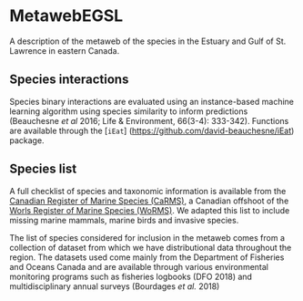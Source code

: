 # MetawebEGSL

A description of the metaweb of the species in the Estuary and Gulf of St. Lawrence in eastern Canada.

## Species interactions

Species binary interactions are evaluated using an instance-based machine learning algorithm using species similarity to inform predictions (Beauchesne *et al* 2016; Life & Environment, 66(3-4): 333-342). Functions are available through the [`iEat`] (https://github.com/david-beauchesne/iEat) package.

## Species list

A full checklist of species and taxonomic information is available from the [Canadian Register of Marine Species (CaRMS)](http://www.marinespecies.org/Carms/), a Canadian offshoot of the [Worls Register of Marine Species (WoRMS)](http://www.marinespecies.org). We adapted this list to include missing marine mammals, marine birds and invasive species.

The list of species considered for inclusion in the metaweb comes from a collection of dataset from which we have distributional data throughout the region. The datasets used come mainly from the Department of Fisheries and Oceans Canada and are available through various environmental monitoring programs such as fisheries logbooks (DFO 2018) and multidisciplinary annual surveys (Bourdages *et al.* 2018)
